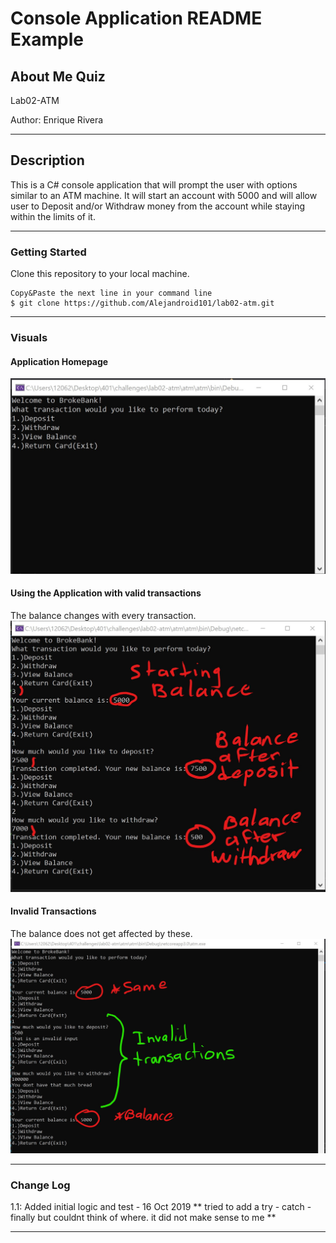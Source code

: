 # Console Application README Example

## About Me Quiz

Lab02-ATM

Author: Enrique Rivera

----

## Description
This is a C# console application that will prompt the user with options similar to an ATM machine.
It will start an account with 5000 and will allow user to Deposit and/or Withdraw money from the account
while staying within the limits of it.

---

### Getting Started
Clone this repository to your local machine.

```
Copy&Paste the next line in your command line
$ git clone https://github.com/Alejandroid101/lab02-atm.git
```

---
### Visuals

#### Application Homepage
![Image 1](https://github.com/Alejandroid101/lab02-atm/blob/master/homeview.jpg?raw=true)
#### Using the Application with valid transactions
The balance changes with every transaction.
![Image 1](https://github.com/Alejandroid101/lab02-atm/blob/master/workingtransactions.jpg?raw=true)
#### Invalid Transactions
The balance does not get affected by these.
![Image 1](https://github.com/Alejandroid101/lab02-atm/blob/master/invalidtrans.jpg?raw=true)

---

### Change Log
1.1: Added initial logic and test - 16 Oct 2019 
** tried to add a try - catch - finally but couldnt think of where. it did not make sense to me **


------------------------------